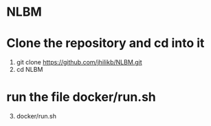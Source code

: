 # NLBM
#  Clone the repository and cd into it 
1. git clone https://github.com/jhilikb/NLBM.git
2. cd  NLBM
# run the file docker/run.sh
3. docker/run.sh
